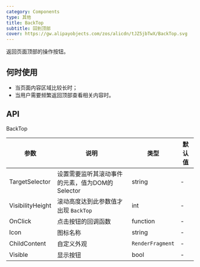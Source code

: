 ```yaml
---
category: Components
type: 其他
title: BackTop
subtitle: 回到顶部
cover: https://gw.alipayobjects.com/zos/alicdn/tJZ5jbTwX/BackTop.svg
---
```


返回页面顶部的操作按钮。

## 何时使用

- 当页面内容区域比较长时；
- 当用户需要频繁返回顶部查看相关内容时。


## API

BackTop

| 参数             | 说明                                         | 类型          | 默认值    |
| ---------------- | -------------------------------------------- | ------------- | --------- |
| TargetSelector | 设置需要监听其滚动事件的元素，值为DOM的Selector | string         | -         |
| VisibilityHeight   | 滚动高度达到此参数值才出现 `BackTop`| int         |-    |
| OnClick | 点击按钮的回调函数 | function         |-       |
| Icon | 图标名称 | string         |-       |
| ChildContent | 自定义外观 | `RenderFragment`         |-       |
| Visible | 显示按钮 | bool         |-       |